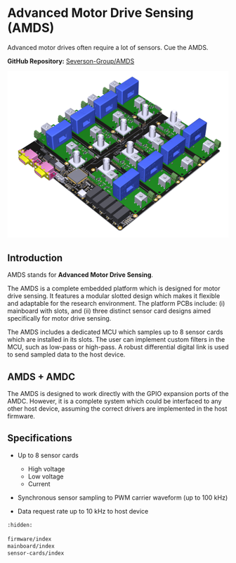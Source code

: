 # Advanced Motor Drive Sensing (AMDS)

Advanced motor drives often require a lot of sensors.
Cue the AMDS.

**GitHub Repository:** [Severson-Group/AMDS](https://github.com/Severson-Group/AMDS)

![](images/AMDS.png)

## Introduction

AMDS stands for **Advanced Motor Drive Sensing**.

The AMDS is a complete embedded platform which is designed for motor drive sensing.
It features a modular slotted design which makes it flexible and adaptable for the research environment.
The platform PCBs include: (i) mainboard with slots, and (ii) three distinct sensor card designs aimed specifically for motor drive sensing.

The AMDS includes a dedicated MCU which samples up to 8 sensor cards which are installed in its slots.
The user can implement custom filters in the MCU, such as low-pass or high-pass.
A robust differential digital link is used to send sampled data to the host device.

## AMDS + AMDC

The AMDS is designed to work directly with the GPIO expansion ports of the AMDC.
However, it is a complete system which could be interfaced to any other host device, assuming the correct drivers are implemented in the host firmware.

## Specifications

- Up to 8 sensor cards

  - High voltage
  - Low voltage
  - Current

- Synchronous sensor sampling to PWM carrier waveform (up to 100 kHz)
- Data request rate up to 10 kHz to host device

```{toctree}
:hidden:

firmware/index
mainboard/index
sensor-cards/index
```
